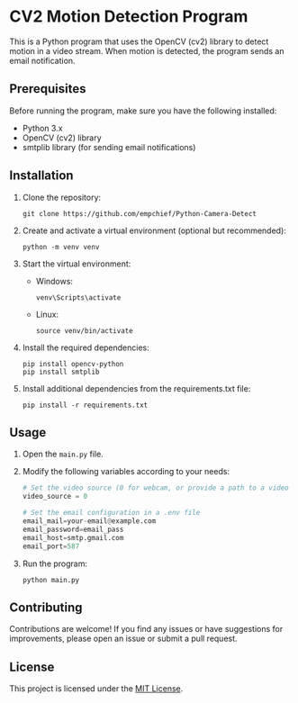 # CV2 Motion Detection Program

This is a Python program that uses the OpenCV (cv2) library to detect motion in a video stream. When motion is detected, the program sends an email notification.

## Prerequisites

Before running the program, make sure you have the following installed:

- Python 3.x
- OpenCV (cv2) library
- smtplib library (for sending email notifications)

## Installation

1. Clone the repository:

    ```shell
    git clone https://github.com/empchief/Python-Camera-Detect
    ```

2. Create and activate a virtual environment (optional but recommended):

    ```shell
    python -m venv venv
    ```

3. Start the virtual environment:
   - Windows:
     ```shell
     venv\Scripts\activate
     ```
   - Linux:
     ```shell
     source venv/bin/activate
     ```

4. Install the required dependencies:

    ```shell
    pip install opencv-python
    pip install smtplib
    ```

5. Install additional dependencies from the requirements.txt file:

    ```shell
    pip install -r requirements.txt
    ```

## Usage

1. Open the `main.py` file.

2. Modify the following variables according to your needs:

    ```python
    # Set the video source (0 for webcam, or provide a path to a video file)
    video_source = 0

    # Set the email configuration in a .env file
    email_mail=your-email@example.com
    email_password=email_pass
    email_host=smtp.gmail.com
    email_port=587
    ```

3. Run the program:

    ```shell
    python main.py
    ```

## Contributing

Contributions are welcome! If you find any issues or have suggestions for improvements, please open an issue or submit a pull request.

## License

This project is licensed under the [MIT License](LICENSE).
